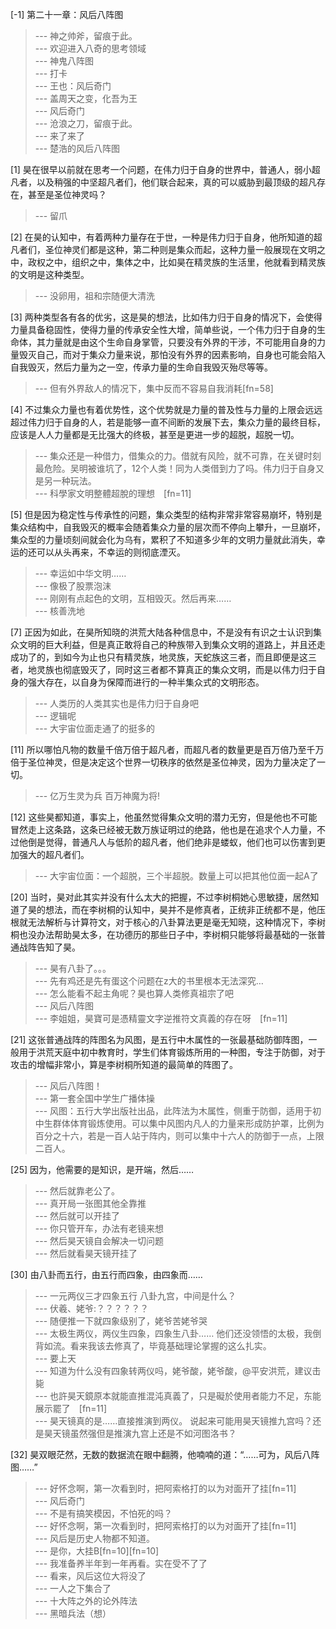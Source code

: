 
[-1] 第二十一章：风后八阵图
>--- 神之帅斧，留痕于此。<br>
>--- 欢迎进入八奇的思考领域<br>
>--- 神鬼八阵图<br>
>--- 打卡<br>
>--- 王也：风后奇门<br>
>--- 盖周天之变，化吾为王<br>
>--- 风后奇门<br>
>--- 沧浪之刀，留痕于此。<br>
>--- 来了来了<br>
>--- 楚浩的风后八阵图<br>

[1] 昊在很早以前就在思考一个问题，在伟力归于自身的世界中，普通人，弱小超凡者，以及稍强的中坚超凡者们，他们联合起来，真的可以威胁到最顶级的超凡存在，甚至是圣位神灵吗？
>--- 留爪<br>

[2] 在昊的认知中，有着两种力量存在于世，一种是伟力归于自身，他所知道的超凡者们，圣位神灵们都是这种，第二种则是集众而起，这种力量一般展现在文明之中，政权之中，组织之中，集体之中，比如昊在精灵族的生活里，他就看到精灵族的文明是这种类型。
>--- 没卵用，祖和宗随便大清洗<br>

[3] 两种类型各有各的优劣，这是昊的想法，比如伟力归于自身的情况下，会使得力量具备稳固性，使得力量的传承安全性大增，简单些说，一个伟力归于自身的生命体，其力量就是由这个生命自身掌管，只要没有外界的干涉，不可能用自身的力量毁灭自己，而对于集众力量来说，那怕没有外界的因素影响，自身也可能会陷入自我毁灭，然后力量为之一空，传承力量的生命自我毁灭殆尽等等。
>--- 但有外界敌人的情况下，集中反而不容易自我消耗[fn=58]<br>

[4] 不过集众力量也有着优势性，这个优势就是力量的普及性与力量的上限会远远超过伟力归于自身的人，若是能够一直不间断的发展下去，集众力量的最终目标，应该是人人力量都是无比强大的终极，甚至是更进一步的超脱，超脱一切。
>--- 集众还是一种借力，借集众的力。借就有风险，就不可靠，在关键时刻最危险。吴明被谁坑了，12个人类！同为人类借到力了吗。伟力归于自身又是另一种玩法。<br>
>--- 科學家文明整體超脫的理想　[fn=11]<br>

[5] 但是因为稳定性与传承性的问题，集众类型的结构非常非常容易崩坏，特别是集众结构中，自我毁灭的概率会随着集众力量的层次而不停向上攀升，一旦崩坏，集众型的力量顷刻间就会化为乌有，累积了不知道多少年的文明力量就此消失，幸运的还可以从头再来，不幸运的则彻底湮灭。
>--- 幸运如中华文明……<br>
>--- 像极了股票泡沫<br>
>--- 刚刚有点起色的文明，互相毁灭。然后再来……<br>
>--- 核善洗地<br>

[7] 正因为如此，在昊所知晓的洪荒大陆各种信息中，不是没有有识之士认识到集众文明的巨大利益，但是真正敢将自己的种族带入到集众文明的道路上，并且还走成功了的，到如今为止也只有精灵族，地灵族，天蛇族这三者，而且即便是这三者，地灵族也彻底毁灭了，同时这三者都不算真正的集众文明，而是以伟力归于自身的强大存在，以自身为保障而进行的一种半集众式的文明形态。
>--- 人类历的人类其实也是伟力归于自身吧<br>
>--- 逻辑呢<br>
>--- 大宇宙位面走通了的挺多的<br>

[11] 所以哪怕凡物的数量千倍万倍于超凡者，而超凡者的数量更是百万倍乃至千万倍于圣位神灵，但是决定这个世界一切秩序的依然是圣位神灵，因为力量决定了一切。
>--- 亿万生灵为兵 百万神魔为将!<br>

[12] 这些昊都知道，事实上，他虽然觉得集众文明的潜力无穷，但是他也不可能冒然走上这条路，这条已经被无数万族证明过的绝路，他也是在追求个人力量，不过他倒是觉得，普通凡人与低阶的超凡者，他们绝非是蝼蚁，他们也可以伤害到更加强大的超凡者们。
>--- 大宇宙位面：一个超脱，三个半超脱。数量上可以把其他位面一起A了<br>

[20] 当时，昊对此其实并没有什么太大的把握，不过李树桐她心思敏捷，居然知道了昊的想法，而在李树桐的认知中，昊并不是修真者，正统非正统都不是，他压根就无法解析与计算符文，对于核心的八卦算法更是毫无知晓，这种情况下，李树桐也没办法帮助昊太多，在功德历的那些日子中，李树桐只能够将最基础的一张普通战阵告知了昊。
>--- 昊有八卦了。。。<br>
>--- 先有鸡还是先有蛋这个问题在z大的书里根本无法深究…<br>
>--- 怎么能看不起主角呢？昊也算人类修真祖宗了吧<br>
>--- 风后八阵图<br>
>--- 李姐姐，昊寶可是憑精靈文字逆推符文真義的存在呀　[fn=11]<br>

[21] 这张普通战阵的阵图名为风图，是五行中木属性的一张最基础防御阵图，一般用于洪荒天庭中初中教育时，学生们体育锻炼所用的一种图，专注于防御，对于攻击的增幅非常小，算是李树桐所知道的最简单的阵图了。
>--- 风后八阵图！<br>
>--- 第一套全国中学生广播体操<br>
>--- 风图：五行大学出版社出品，此阵法为木属性，侧重于防御，适用于初中生群体体育锻炼使用。可以集中风图内凡人的力量来形成防护罩，比例为百分之十六，若是一百人站于阵内，则可以集中十六人的防御于一点，上限二百人。<br>

[25] 因为，他需要的是知识，是开端，然后……
>--- 然后就靠老公了。<br>
>--- 真开局一张图其他全靠推<br>
>--- 然后就可以开挂了<br>
>--- 你只管开车，办法有老镜来想<br>
>--- 然后昊天镜自会解决一切问题<br>
>--- 然后就看昊天镜开挂了<br>

[30] 由八卦而五行，由五行而四象，由四象而……
>--- 一元两仪三才四象五行         八卦九宫，中间是什么？<br>
>--- 伏羲、姥爷:？？？？？？<br>
>--- 随便推一下就四象级别了，姥爷苦姥爷哭<br>
>--- 太极生两仪，两仪生四象，四象生八卦……
他们还没领悟的太极，我倒背如流。看来我该去修真了，毕竟基础理论掌握的这么扎实。<br>
>--- 要上天<br>
>--- 知道为什么没有四象转两仪吗，姥爷酸，姥爷酸，@平安洪荒，建议击毙<br>
>--- 也許昊天鏡原本就能直推混沌真義了，只是礙於使用者能力不足，东能展示罷了　[fn=11]<br>
>--- 昊天镜真的是……直接推演到两仪。
说起来可能用昊天镜推九宫吗？还是昊天镜虽然强但是推演九宫上还是不如河图洛书？<br>

[32] 昊双眼茫然，无数的数据流在眼中翻腾，他喃喃的道：“……可为，风后八阵图……”
>--- 好怀念啊，第一次看到时，把阿索格打的以为对面开了挂[fn=11]<br>
>--- 风后奇门<br>
>--- 不是有搞笑模因，不怕死的吗？<br>
>--- 好怀念啊，第一次看到时，把阿索格打的以为对面开了挂[fn=11]<br>
>--- 风后是历史人物都不知道。<br>
>--- 是你，大挂B[fn=10][fn=10]<br>
>--- 我准备养半年到一年再看。实在受不了了<br>
>--- 看来，风后这位大将没了<br>
>--- 一人之下集合了<br>
>--- 十大阵之外的论外阵法<br>
>--- 黑暗兵法（想）<br>
